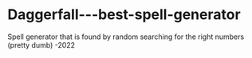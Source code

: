 # Daggerfall---best-spell-generator
Spell generator that is found by random searching for the right numbers (pretty dumb) -2022
